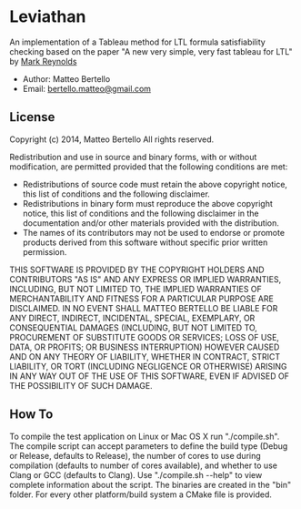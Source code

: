 # Leviathan
An implementation of a Tableau method for LTL formula satisfiability checking based on the paper "A new very simple, very fast tableau for LTL" by [Mark Reynolds](http://www.csse.uwa.edu.au/~mark/)

* Author: Matteo Bertello
* Email: bertello.matteo@gmail.com

## License
Copyright (c) 2014, Matteo Bertello
All rights reserved.

Redistribution and use in source and binary forms, with or without
modification, are permitted provided that the following conditions are met:
* Redistributions of source code must retain the above copyright
      notice, this list of conditions and the following disclaimer.
* Redistributions in binary form must reproduce the above copyright
      notice, this list of conditions and the following disclaimer in the
      documentation and/or other materials provided with the distribution.
* The names of its contributors may not be used to endorse or promote products
      derived from this software without specific prior written permission.

THIS SOFTWARE IS PROVIDED BY THE COPYRIGHT HOLDERS AND CONTRIBUTORS "AS IS" AND
ANY EXPRESS OR IMPLIED WARRANTIES, INCLUDING, BUT NOT LIMITED TO, THE IMPLIED
WARRANTIES OF MERCHANTABILITY AND FITNESS FOR A PARTICULAR PURPOSE ARE
DISCLAIMED. IN NO EVENT SHALL MATTEO BERTELLO BE LIABLE FOR ANY
DIRECT, INDIRECT, INCIDENTAL, SPECIAL, EXEMPLARY, OR CONSEQUENTIAL DAMAGES
(INCLUDING, BUT NOT LIMITED TO, PROCUREMENT OF SUBSTITUTE GOODS OR SERVICES;
LOSS OF USE, DATA, OR PROFITS; OR BUSINESS INTERRUPTION) HOWEVER CAUSED AND
ON ANY THEORY OF LIABILITY, WHETHER IN CONTRACT, STRICT LIABILITY, OR TORT
(INCLUDING NEGLIGENCE OR OTHERWISE) ARISING IN ANY WAY OUT OF THE USE OF THIS
SOFTWARE, EVEN IF ADVISED OF THE POSSIBILITY OF SUCH DAMAGE.

## How To
To compile the test application on Linux or Mac OS X run "./compile.sh".
The compile script can accept parameters to define the build type (Debug or Release, defaults to Release), the number of cores to use during compilation (defaults to number of cores available), and whether to use Clang or GCC (defaults to Clang).
Use "./compile.sh --help" to view  complete information about the script.
The binaries are created in the "bin" folder.
For every other platform/build system a CMake file is provided.
